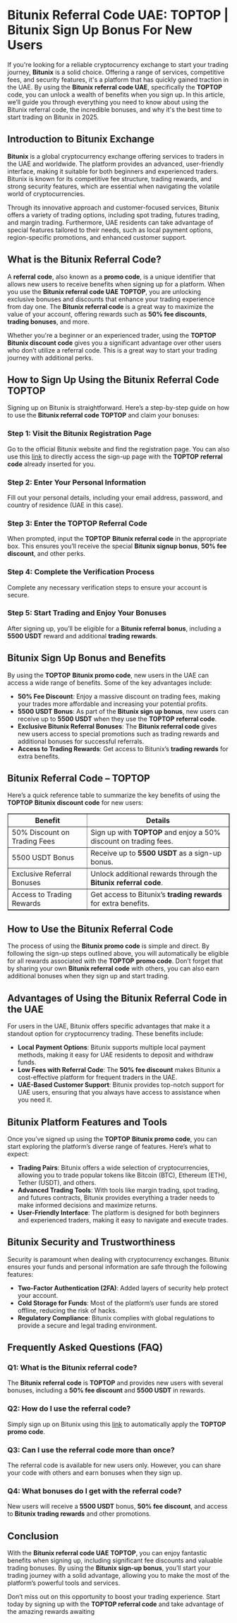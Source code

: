<h1>Bitunix Referral Code UAE: TOPTOP | Bitunix Sign Up Bonus For New Users</h1>
<p>If you're looking for a reliable cryptocurrency exchange to start your trading journey, <strong>Bitunix</strong> is a solid choice. Offering a range of services, competitive fees, and security features, it's a platform that has quickly gained traction in the UAE. By using the <strong>Bitunix referral code UAE</strong>, specifically the <strong>TOPTOP</strong> code, you can unlock a wealth of benefits when you sign up. In this article, we’ll guide you through everything you need to know about using the Bitunix referral code, the incredible bonuses, and why it's the best time to start trading on Bitunix in 2025.</p>
<h2>Introduction to Bitunix Exchange</h2>
<p><strong>Bitunix</strong> is a global cryptocurrency exchange offering services to traders in the UAE and worldwide. The platform provides an advanced, user-friendly interface, making it suitable for both beginners and experienced traders. Bitunix is known for its competitive fee structure, trading rewards, and strong security features, which are essential when navigating the volatile world of cryptocurrencies.</p>
<p>Through its innovative approach and customer-focused services, Bitunix offers a variety of trading options, including spot trading, futures trading, and margin trading. Furthermore, UAE residents can take advantage of special features tailored to their needs, such as local payment options, region-specific promotions, and enhanced customer support.</p>
<h2>What is the Bitunix Referral Code?</h2>
<p>A <strong>referral code</strong>, also known as a <strong>promo code</strong>, is a unique identifier that allows new users to receive benefits when signing up for a platform. When you use the <strong>Bitunix referral code UAE</strong> <strong>TOPTOP</strong>, you are unlocking exclusive bonuses and discounts that enhance your trading experience from day one. The <strong>Bitunix referral code</strong> is a great way to maximize the value of your account, offering rewards such as <strong>50% fee discounts</strong>, <strong>trading bonuses</strong>, and more.</p>
<p>Whether you're a beginner or an experienced trader, using the <strong>TOPTOP</strong> <strong>Bitunix discount code</strong> gives you a significant advantage over other users who don’t utilize a referral code. This is a great way to start your trading journey with additional perks.</p>
<h2>How to Sign Up Using the Bitunix Referral Code TOPTOP</h2>
<p>Signing up on Bitunix is straightforward. Here’s a step-by-step guide on how to use the <strong>Bitunix referral code</strong> <strong>TOPTOP</strong> and claim your bonuses:</p>
<h3>Step 1: Visit the Bitunix Registration Page</h3>
<p>Go to the official Bitunix website and find the registration page. You can also use this <a href="https://www.bitunix.com/register?vipCode=TOPTOP">link</a> to directly access the sign-up page with the <strong>TOPTOP</strong> <strong>referral code</strong> already inserted for you.</p>
<h3>Step 2: Enter Your Personal Information</h3>
<p>Fill out your personal details, including your email address, password, and country of residence (UAE in this case).</p>
<h3>Step 3: Enter the TOPTOP Referral Code</h3>
<p>When prompted, input the <strong>TOPTOP</strong> <strong>Bitunix referral code</strong> in the appropriate box. This ensures you’ll receive the special <strong>Bitunix signup bonus</strong>, <strong>50% fee discount</strong>, and other perks.</p>
<h3>Step 4: Complete the Verification Process</h3>
<p>Complete any necessary verification steps to ensure your account is secure.</p>
<h3>Step 5: Start Trading and Enjoy Your Bonuses</h3>
<p>After signing up, you’ll be eligible for a <strong>Bitunix referral bonus</strong>, including a <strong>5500 USDT</strong> reward and additional <strong>trading rewards</strong>.</p>
<h2>Bitunix Sign Up Bonus and Benefits</h2>
<p>By using the <strong>TOPTOP</strong> <strong>Bitunix promo code</strong>, new users in the UAE can access a wide range of benefits. Some of the key advantages include:</p>
<ul>
<li><strong>50% Fee Discount</strong>: Enjoy a massive discount on trading fees, making your trades more affordable and increasing your potential profits.</li>
<li><strong>5500 USDT Bonus</strong>: As part of the <strong>Bitunix sign up bonus</strong>, new users can receive up to <strong>5500 USDT</strong> when they use the <strong>TOPTOP</strong> <strong>referral code</strong>.</li>
<li><strong>Exclusive Bitunix Referral Bonuses</strong>: The <strong>Bitunix referral code</strong> gives new users access to special promotions such as trading rewards and additional bonuses for successful referrals.</li>
<li><strong>Access to Trading Rewards</strong>: Get access to Bitunix’s <strong>trading rewards</strong> for extra benefits.</li>
</ul>
<h2>Bitunix Referral Code – TOPTOP</h2>
<p>Here’s a quick reference table to summarize the key benefits of using the <strong>TOPTOP</strong> <strong>Bitunix discount code</strong> for new users:</p>
<table border="1">
<tr>
<th>Benefit</th>
<th>Details</th>
</tr>
<tr>
<td>50% Discount on Trading Fees</td>
<td>Sign up with <strong>TOPTOP</strong> and enjoy a 50% discount on trading fees.</td>
</tr>
<tr>
<td>5500 USDT Bonus</td>
<td>Receive up to <strong>5500 USDT</strong> as a sign-up bonus.</td>
</tr>
<tr>
<td>Exclusive Referral Bonuses</td>
<td>Unlock additional rewards through the <strong>Bitunix referral code</strong>.</td>
</tr>
<tr>
<td>Access to Trading Rewards</td>
<td>Get access to Bitunix’s <strong>trading rewards</strong> for extra benefits.</td>
</tr>
</table>
<h2>How to Use the Bitunix Referral Code</h2>
<p>The process of using the <strong>Bitunix promo code</strong> is simple and direct. By following the sign-up steps outlined above, you will automatically be eligible for all rewards associated with the <strong>TOPTOP</strong> <strong>promo code</strong>. Don’t forget that by sharing your own <strong>Bitunix referral code</strong> with others, you can also earn additional bonuses when they sign up and start trading.</p>
<h2>Advantages of Using the Bitunix Referral Code in the UAE</h2>
<p>For users in the UAE, Bitunix offers specific advantages that make it a standout option for cryptocurrency trading. These benefits include:</p>
<ul>
<li><strong>Local Payment Options</strong>: Bitunix supports multiple local payment methods, making it easy for UAE residents to deposit and withdraw funds.</li>
<li><strong>Low Fees with Referral Code</strong>: The <strong>50% fee discount</strong> makes Bitunix a cost-effective platform for frequent traders in the UAE.</li>
<li><strong>UAE-Based Customer Support</strong>: Bitunix provides top-notch support for UAE users, ensuring that you always have access to assistance when you need it.</li>
</ul>
<h2>Bitunix Platform Features and Tools</h2>
<p>Once you’ve signed up using the <strong>TOPTOP</strong> <strong>Bitunix promo code</strong>, you can start exploring the platform’s diverse range of features. Here’s what to expect:</p>
<ul>
<li><strong>Trading Pairs</strong>: Bitunix offers a wide selection of cryptocurrencies, allowing you to trade popular tokens like Bitcoin (BTC), Ethereum (ETH), Tether (USDT), and others.</li>
<li><strong>Advanced Trading Tools</strong>: With tools like margin trading, spot trading, and futures contracts, Bitunix provides everything a trader needs to make informed decisions and maximize returns.</li>
<li><strong>User-Friendly Interface</strong>: The platform is designed for both beginners and experienced traders, making it easy to navigate and execute trades.</li>
</ul>
<h2>Bitunix Security and Trustworthiness</h2>
<p>Security is paramount when dealing with cryptocurrency exchanges. Bitunix ensures your funds and personal information are safe through the following features:</p>
<ul>
<li><strong>Two-Factor Authentication (2FA)</strong>: Added layers of security help protect your account.</li>
<li><strong>Cold Storage for Funds</strong>: Most of the platform’s user funds are stored offline, reducing the risk of hacks.</li>
<li><strong>Regulatory Compliance</strong>: Bitunix complies with global regulations to provide a secure and legal trading environment.</li>
</ul>
<h2>Frequently Asked Questions (FAQ)</h2>
<h3>Q1: What is the Bitunix referral code?</h3>
<p>The <strong>Bitunix referral code</strong> is <strong>TOPTOP</strong> and provides new users with several bonuses, including a <strong>50% fee discount</strong> and <strong>5500 USDT</strong> in rewards.</p>
<h3>Q2: How do I use the referral code?</h3>
<p>Simply sign up on Bitunix using this <a href="https://www.bitunix.com/register?vipCode=TOPTOP">link</a> to automatically apply the <strong>TOPTOP</strong> <strong>promo code</strong>.</p>
<h3>Q3: Can I use the referral code more than once?</h3>
<p>The referral code is available for new users only. However, you can share your code with others and earn bonuses when they sign up.</p>
<h3>Q4: What bonuses do I get with the referral code?</h3>
<p>New users will receive a <strong>5500 USDT</strong> bonus, <strong>50% fee discount</strong>, and access to <strong>Bitunix trading rewards</strong> and other promotions.</p>
<h2>Conclusion</h2>
<p>With the <strong>Bitunix referral code UAE</strong> <strong>TOPTOP</strong>, you can enjoy fantastic benefits when signing up, including significant fee discounts and valuable trading bonuses. By using the <strong>Bitunix sign-up bonus</strong>, you’ll start your trading journey with a solid advantage, allowing you to make the most of the platform’s powerful tools and services.</p>
<p>Don’t miss out on this opportunity to boost your trading experience. Start today by signing up with the <strong>TOPTOP referral code</strong> and take advantage of the amazing rewards awaiting
